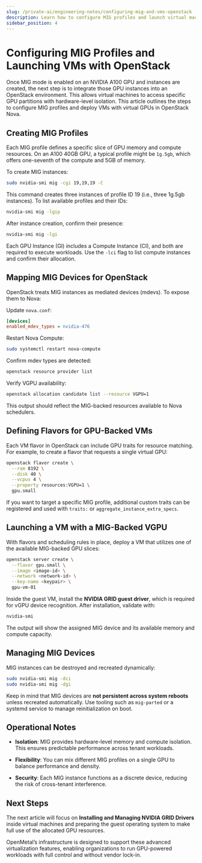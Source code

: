 ```yaml
---
slug: /private-ai/engineering-notes/configuring-mig-and-vms-openstack
description: Learn how to configure MIG profiles and launch virtual machines in OpenStack with GPU-backed resources using mediated devices.
sidebar_position: 4
---
```


# Configuring MIG Profiles and Launching VMs with OpenStack

Once MIG mode is enabled on an NVIDIA A100 GPU and instances are created, the
next step is to integrate those GPU instances into an OpenStack environment.
This allows virtual machines to access specific GPU partitions with hardware-level
isolation. This article outlines the steps to configure MIG profiles and deploy VMs
with virtual GPUs in OpenStack Nova.

## Creating MIG Profiles

Each MIG profile defines a specific slice of GPU memory and compute resources. On
an A100 40GB GPU, a typical profile might be `1g.5gb`, which offers one-seventh of
the compute and 5GB of memory.

To create MIG instances:

```bash
sudo nvidia-smi mig -cgi 19,19,19 -C
```

This command creates three instances of profile ID 19 (i.e., three 1g.5gb instances).
To list available profiles and their IDs:

```bash
nvidia-smi mig -lgip
```

After instance creation, confirm their presence:

```bash
nvidia-smi mig -lgi
```

Each GPU Instance (GI) includes a Compute Instance (CI), and both are required to
execute workloads. Use the `-lci` flag to list compute instances and confirm their
allocation.

## Mapping MIG Devices for OpenStack

OpenStack treats MIG instances as mediated devices (mdevs). To expose them to Nova:

Update `nova.conf`:

```ini
[devices]
enabled_mdev_types = nvidia-476
```

Restart Nova Compute:

```bash
sudo systemctl restart nova-compute
```

Confirm mdev types are detected:

```bash
openstack resource provider list
```

Verify VGPU availability:

```bash
openstack allocation candidate list --resource VGPU=1
```

This output should reflect the MIG-backed resources available to Nova schedulers.

## Defining Flavors for GPU-Backed VMs

Each VM flavor in OpenStack can include GPU traits for resource matching. For
example, to create a flavor that requests a single virtual GPU:

```bash
openstack flavor create \
  --ram 8192 \
  --disk 40 \
  --vcpus 4 \
  --property resources:VGPU=1 \
  gpu.small
```

If you want to target a specific MIG profile, additional custom traits can be
registered and used with `traits:` or `aggregate_instance_extra_specs`.

## Launching a VM with a MIG-Backed VGPU

With flavors and scheduling rules in place, deploy a VM that utilizes one of the
available MIG-backed GPU slices:

```bash
openstack server create \
  --flavor gpu.small \
  --image <image-id> \
  --network <network-id> \
  --key-name <keypair> \
  gpu-vm-01
```

Inside the guest VM, install the **NVIDIA GRID guest driver**, which is required for
vGPU device recognition. After installation, validate with:

```bash
nvidia-smi
```

The output will show the assigned MIG device and its available memory and compute
capacity.

## Managing MIG Devices

MIG instances can be destroyed and recreated dynamically:

```bash
sudo nvidia-smi mig -dci
sudo nvidia-smi mig -dgi
```

Keep in mind that MIG devices are **not persistent across system reboots** unless
recreated automatically. Use tooling such as `mig-parted` or a systemd service to
manage reinitialization on boot.

## Operational Notes

- **Isolation**: MIG provides hardware-level memory and compute isolation. This ensures
predictable performance across tenant workloads.

- **Flexibility**: You can mix different MIG profiles on a single GPU to balance
  performance and density.

- **Security**: Each MIG instance functions as a discrete device, reducing the
  risk of
cross-tenant interference.

## Next Steps

The next article will focus on **Installing and Managing NVIDIA GRID Drivers** inside
virtual machines and preparing the guest operating system to make full use of the
allocated GPU resources.

OpenMetal’s infrastructure is designed to support these advanced virtualization
features, enabling organizations to run GPU-powered workloads with full control
and without vendor lock-in.